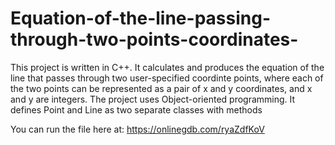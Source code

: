 # Equation-of-the-line-passing-through-two-points-coordinates-

This project is written in C++. It calculates and produces the equation of the line that passes through two user-specified coordinte points, where each of the two points can be represented as a pair of x and y coordinates, and x and y are integers.
The project uses Object-oriented programming. It defines Point and Line as two separate classes with methods

You can run the file here at:
https://onlinegdb.com/ryaZdfKoV
